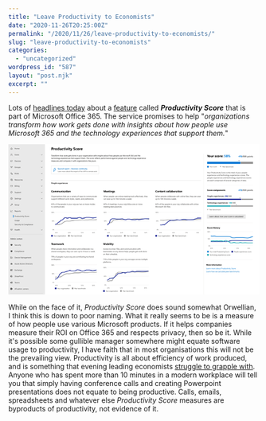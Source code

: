 ```yaml
---
title: "Leave Productivity to Economists"
date: "2020-11-26T20:25:00Z"
permalink: "/2020/11/26/leave-productivity-to-economists/"
slug: "leave-productivity-to-economists"
categories:
  - "uncategorized"
wordpress_id: "587"
layout: "post.njk"
excerpt: ""
---
```


Lots of [headlines today](https://www.businessinsider.com/microsofts-productivity-score-tool-invades-employee-privacy-2020-11?r=US&IR=T) about a [feature](https://docs.microsoft.com/en-us/microsoft-365/admin/productivity/productivity-score?view=o365-worldwide) called _**Productivity Score**_ that is part of Microsoft Office 365. The service promises to help "_organizations transform how work gets done with insights about how people use Microsoft 365 and the technology experiences that support them._"

![](/wp-content/uploads/2020/11/microsoft-productivity-score-1.png?w=700)

While on the face of it, _Productivity Score_ does sound somewhat Orwellian, I think this is down to poor naming. What it really seems to be is a measure of how people use various Microsoft products. If it helps companies measure their ROI on Office 365 and respects privacy, then so be it. While it's possible some gullible manager somewhere might equate software usage to productivity, I have faith that in most organisations this will not be the prevailing view. Productivity is all about efficiency of work produced, and is something that evening leading economists [struggle to grapple with](https://en.wikipedia.org/wiki/Productivity_paradox). Anyone who has spent more than 10 minutes in a modern workplace will tell you that simply having conference calls and creating Powerpoint presentations does not equate to being productive. Calls, emails, spreadsheets and whatever else _Productivity Score_ measures are byproducts of productivity, not evidence of it.
